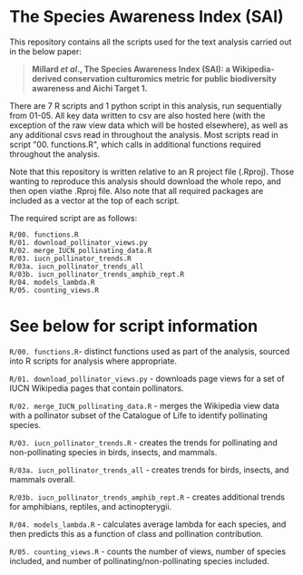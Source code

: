# The Species Awareness Index (SAI)

This repository contains all the scripts used for the text analysis carried out in the below paper:

> **Millard _et al_., The Species Awareness Index (SAI): a Wikipedia-derived conservation culturomics metric for public biodiversity awareness and Aichi Target 1.**

There are 7 R scripts and 1 python script in this analysis, run sequentially from 01-05. All key data written to csv are also hosted here (with the exception of the raw view data which will be hosted elsewhere), as well as any additional csvs read in throughout the analysis. Most scripts read in script "00. functions.R", which calls in additional functions required throughout the analysis.

Note that this repository is written relative to an R project file (.Rproj). Those wanting to reproduce this analysis should download the whole repo, and then open viathe .Rproj file. Also note that all required packages are included as a vector at the top of each script.

The required script are as follows:

```R/00. functions.R```<br>
```R/01. download_pollinator_views.py```<br>
```R/02. merge_IUCN_pollinating_data.R```<br>
```R/03. iucn_pollinator_trends.R```<br>
```R/03a. iucn_pollinator_trends_all``` <br>
```R/03b. iucn_pollinator_trends_amphib_rept.R```<br>
```R/04. models_lambda.R```<br>
```R/05. counting_views.R```<br>

# See below for script information
```R/00. functions.R```- distinct functions used as part of the analysis, sourced into R scripts for analysis where appropriate.

```R/01. download_pollinator_views.py``` - downloads page views for a set of IUCN Wikipedia pages that contain pollinators.

```R/02. merge_IUCN_pollinating_data.R``` - merges the Wikipedia view data with a pollinator subset of the Catalogue of Life to identify pollinating species.

```R/03. iucn_pollinator_trends.R``` - creates the trends for pollinating and non-pollinating species in birds, insects, and mammals.

```R/03a. iucn_pollinator_trends_all``` - creates trends for birds, insects, and mammals overall.

```R/03b. iucn_pollinator_trends_amphib_rept.R``` - creates additional trends for amphibians, reptiles, and actinopterygii.

```R/04. models_lambda.R``` - calculates average lambda for each species, and then predicts this as a function of class and pollination contribution.

```R/05. counting_views.R``` - counts the number of views, number of species included, and number of pollinating/non-pollinating species included.



